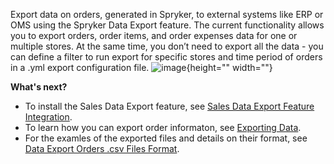 Export data on orders, generated in Spryker, to external systems like ERP or OMS using the Spryker Data Export feature. The current functionality allows you to export orders, order items, and order expenses data for one or multiple stores. At the same time, you don’t need to export all the data - you can define a filter to run export for specific stores and time period of orders in a .yml export configuration file.
![image](https://spryker.s3.eu-central-1.amazonaws.com/docs/Features/SDK/Data+Export/data-export.png){height="" width=""}

**What's next?**

* To install the Sales Data Export feature, see [Sales Data Export Feature Integration](https://documentation.spryker.com/docs/sales-data-export-feature-integration).
* To learn how you can export order informaton, see [Exporting Data](https://documentation.spryker.com/docs/exporting-data).
* For the examles of the exported files and details on their format, see [Data Export Orders .csv Files Format](https://documentation.spryker.com/docs/data-export-orders-csv-files-format).